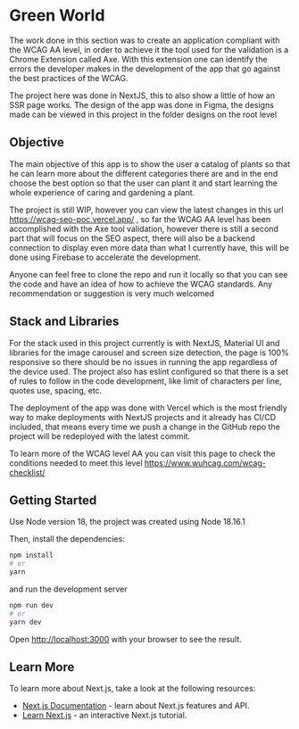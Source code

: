 # Green World

The work done in this section was to create an application compliant with the WCAG AA level, in order to achieve it the tool used for the validation is a Chrome Extension called Axe. With this extension one can identify the errors the developer makes in the development of the app that go against the best practices of the WCAG.

The project here was done in NextJS, this to also show a little of how an SSR page works.
The design of the app was done in Figma, the designs made can be viewed in this project in the folder designs on the root level

## Objective

The main objective of this app is to show the user a catalog of plants so that he can learn more about the different categories there are and in the end choose the best option so that the user can plant it and start learning the whole experience of caring and gardening a plant. 


The project is still WIP, however you can view the latest changes in this url https://wcag-seo-poc.vercel.app/ , so far the WCAG AA level has been accomplished with the Axe tool validation, however there is still a second part that will focus on the SEO aspect, there will also be a backend connection to display even more data than what I currently have, this will be done using Firebase to accelerate the development.


Anyone can feel free to clone the repo and run it locally so that you can see the code and have an idea of how to achieve the WCAG standards. Any recommendation or suggestion is very much welcomed

## Stack and Libraries

For the stack used in this project currently is with NextJS, Material UI and libraries for the image carousel and screen size detection, the page is 100% responsive so there should be no issues in running the app regardless of the device used. The project also has eslint configured so that there is a set of rules to follow in the code development, like limit of characters per line, quotes use, spacing, etc.

The deployment of the app was done with Vercel which is the most friendly way to make deployments with NextJS projects and it already has CI/CD included, that means every time we push a change in the GitHub repo the project will be redeployed with the latest commit.



To learn more of the WCAG level AA you can visit this page to check the conditions needed to meet this level https://www.wuhcag.com/wcag-checklist/

## Getting Started

Use Node version 18, the project was created using Node 18.16.1

Then, install the dependencies:

```bash
npm install
# or
yarn
```
and run the development server

```bash
npm run dev
# or
yarn dev
```

Open [http://localhost:3000](http://localhost:3000) with your browser to see the result.

## Learn More

To learn more about Next.js, take a look at the following resources:

- [Next.js Documentation](https://nextjs.org/docs) - learn about Next.js features and API.
- [Learn Next.js](https://nextjs.org/learn) - an interactive Next.js tutorial.
